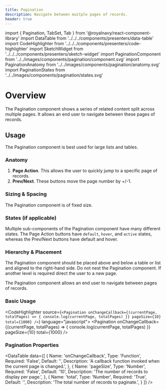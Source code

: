 ```yaml
---
title: Pagination
description: Navigate between muitple pages of records.
header: true
---
```


import { Pagination, TabSet, Tab } from '@royalnavy/react-component-library'
import DataTable from '../../../components/presenters/data-table'
import CodeHighlighter from '../../../components/presenters/code-highlighter'
import SketchWidget from '../../../components/presenters/sketch-widget'
import PaginationComponent from '../../images/components/pagination/component.svg'
import PaginationAnatomy from '../../images/components/pagination/anatomy.svg'
import PaginationStates from '../../images/components/pagination/states.svg'

# Overview

The Pagination component shows a series of related content split across multiple pages. It allows an end user to navigate between these pages of records.
<PaginationComponent />

## Usage
The Pagination component is best used for large lists and tables.

<TabSet>

<Tab title="Design">

<SketchWidget name="Pagination" href="/standards-toolkit.sketch" />

### Anatomy
<PaginationAnatomy />

1. **Page Action**. This allows the user to quickly jump to a specific page of records.
2. **Prev/Next**. These buttons move the page number by +/-1.


### Sizing & Spacing
The Pagination component is of fixed size. 

### States (if applicable) 
<PaginationStates />

Multiple sub-components of the Pagination component have many different states. The Page Action buttons have `default`, `hover`, and `active` states, whereas the Prev/Next buttons have default and hover.

### Hierarchy & Placement
The Pagination component should be placed above and below a table or list and aligned to the right-hand side. Do not nest the Pagination component. If another level is required direct the user to a new page.

</Tab>

<Tab title="Develop">
The Pagination component allows an end user to navigate between pages of records.

### Basic Usage
<CodeHighlighter source={`<Pagination
  onChangeCallback={(currentPage, totalPages) => {
    console.log(currentPage, totalPages)
  }}
  pageSize={10}
  total={1000}
/>`} language="javascript">
  <Pagination
    onChangeCallback={(currentPage, totalPages) => {
      console.log(currentPage, totalPages)
    }}
    pageSize={10}
    total={1000}
  />
</CodeHighlighter>

### Pagination Properties
<DataTable data={[
  {
    Name: 'onChangeCallback',
    Type: 'Function<any>',
    Required: 'False',
    Default: '',
    Description: 'A callback function invoked when the current page is changed.',
  },
  {
    Name: 'pageSize',
    Type: 'Number',
    Required: 'False',
    Default: '10',
    Description: 'The number of records to display per page.',
  },
  {
    Name: 'total',
    Type: 'Number',
    Required: 'True',
    Default: '',
    Description: 'The total number of records to paginate.',
  }
]} />

</Tab>
</TabSet>
